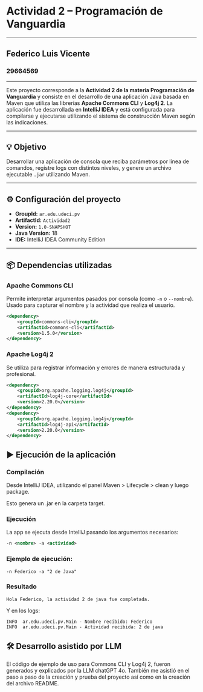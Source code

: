 # Actividad 2 – Programación de Vanguardia

---
## Federico Luis Vicente
### 29664569

---
Este proyecto corresponde a la **Actividad 2 de la materia Programación de Vanguardia** y consiste en el desarrollo de una aplicación Java basada en Maven que utiliza las librerías **Apache Commons CLI** y **Log4j 2**. La aplicación fue desarrollada en **IntelliJ IDEA** y está configurada para compilarse y ejecutarse utilizando el sistema de construcción Maven según las indicaciones.

---

## 💡 Objetivo

Desarrollar una aplicación de consola que reciba parámetros por línea de comandos, registre logs con distintos niveles, y genere un archivo ejecutable `.jar` utilizando Maven.

---

## ⚙️ Configuración del proyecto

- **GroupId:** `ar.edu.udeci.pv`
- **ArtifactId:** `Actividad2`
- **Version:** `1.0-SNAPSHOT`
- **Java Version:** 18
- **IDE:** IntelliJ IDEA Community Edition

---

## 📦 Dependencias utilizadas

### Apache Commons CLI

Permite interpretar argumentos pasados por consola (como `-n` o `--nombre`). Usado para capturar el nombre y la actividad que realiza el usuario.

```xml
<dependency>
    <groupId>commons-cli</groupId>
    <artifactId>commons-cli</artifactId>
    <version>1.5.0</version>
</dependency>
```
### Apache Log4j 2

Se utiliza para registrar información y errores de manera estructurada y profesional.

```xml
<dependency>
    <groupId>org.apache.logging.log4j</groupId>
    <artifactId>log4j-core</artifactId>
    <version>2.20.0</version>
</dependency>
<dependency>
    <groupId>org.apache.logging.log4j</groupId>
    <artifactId>log4j-api</artifactId>
    <version>2.20.0</version>
</dependency>
```
## ▶️ Ejecución de la aplicación
### Compilación

Desde IntelliJ IDEA, utilizando el panel Maven > Lifecycle > clean y luego package.

Esto genera un .jar en la carpeta target.

### Ejecución
La app se ejecuta desde IntelliJ pasando los argumentos necesarios:
```xml
-n <nombre> -a <actividad>
```
### Ejemplo de ejecución:
```
-n Federico -a "2 de Java"
```

### Resultado
```
Hola Federico, la actividad 2 de java fue completada.
```
Y en los logs:
```
INFO  ar.edu.udeci.pv.Main - Nombre recibido: Federico
INFO  ar.edu.udeci.pv.Main - Actividad recibida: 2 de java
```

## 🛠 Desarrollo asistido por LLM
El código de ejemplo de uso para Commons CLI y Log4j 2, fueron generados y explicados por la LLM chatGPT 4o. También me asistió en el paso a paso de la creación y prueba del proyecto así como en la creación del archivo README.